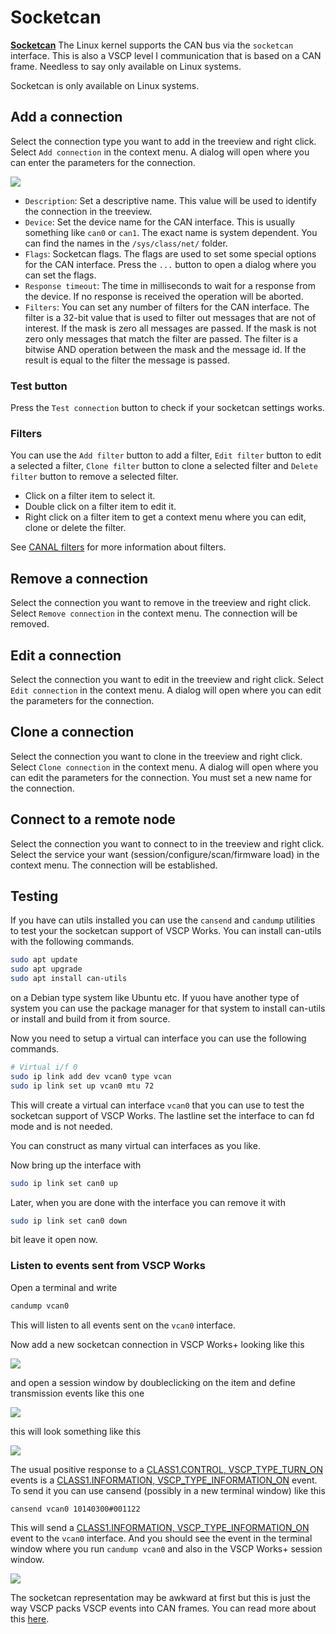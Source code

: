 # Socketcan

[**Socketcan**](https://grodansparadis.github.io/vscp-doc-spec/#/./vscp_over_can_can4vscp)  The Linux kernel supports the CAN bus via the `socketcan` interface. This is also a VSCP level I communication that is based on a CAN frame. Needless to say only available on Linux systems. 

Socketcan is only available on Linux systems.

## Add a connection

Select the connection type you want to add in the treeview and right click. Select `Add connection` in the context menu. A dialog will open where you can enter the parameters for the connection.

![](./images/add_connection_socketcan.png)

 - `Description`: Set a descriptive name. This value will be used to identify the connection in the treeview.
 - `Device`: Set the device name for the CAN interface. This is usually something like `can0` or `can1`. The exact name is system dependent. You can find the names in the `/sys/class/net/` folder.
 - `Flags`: Socketcan flags. The flags are used to set some special options for the CAN interface.  Press the `...` button to open a dialog where you can set the flags.
 - `Response timeout`: The time in milliseconds to wait for a response from the device. If no response is received the operation will be aborted.
  - `Filters`: You can set any number of filters for the CAN interface. The filter is a 32-bit value that is used to filter out messages that are not of interest. If the mask is zero all messages are passed. If the mask is not zero only messages that match the filter are passed. The filter is a bitwise AND operation between the mask and the message id. If the result is equal to the filter the message is passed.

### Test button
Press the `Test connection` button to check if your socketcan settings works.

### Filters
You can use the `Add filter` button to add a filter, `Edit filter` button to edit a selected a filter, `Clone filter` button to clone a selected filter and `Delete filter` button to remove a selected filter.

- Click on a filter item to select it.
- Double click on a filter item to edit it.
- Right click on a filter item to get a context menu where you can edit, clone or delete the filter.

See [CANAL filters](connections.md) for more information about filters.

## Remove a connection

Select the connection you want to remove in the treeview and right click. Select `Remove connection` in the context menu. The connection will be removed.

## Edit a connection

Select the connection you want to edit in the treeview and right click. Select `Edit connection` in the context menu. A dialog will open where you can edit the parameters for the connection.

## Clone a connection

Select the connection you want to clone in the treeview and right click. Select `Clone connection` in the context menu. A dialog will open where you can edit the parameters for the connection. You must set a new name for the connection.

## Connect to a remote node

Select the connection you want to connect to in the treeview and right click. Select the service your want (session/configure/scan/firmware load) in the context menu. The connection will be established.

## Testing

If you have can utils installed you can use the `cansend` and `candump` utilities to test your the socketcan support of VSCP Works. You can install can-utils with the following commands.

```bash
sudo apt update
sudo apt upgrade
sudo apt install can-utils
```

on a Debian type system like Ubuntu etc. If yuou have another type of system you can use the package manager for that system to install can-utils or install and build from it from source.

Now you need to setup a virtual can interface you can use the following commands.

```bash
# Virtual i/f 0
sudo ip link add dev vcan0 type vcan
sudo ip link set up vcan0 mtu 72
```
This will create a virtual can interface `vcan0` that you can use to test the socketcan support of VSCP Works. The lastline set the interface to can fd mode and is not needed.

You can construct as many virtual can interfaces as you like.

Now bring up the interface with

```bash
sudo ip link set can0 up
```

Later, when you are done with the interface you can remove it with

```bash
sudo ip link set can0 down
``` 

bit leave it open now.

### Listen to events sent from VSCP Works

Open a terminal and write

```bash
candump vcan0
``` 

This will listen to all events sent on the `vcan0` interface.

Now add a new socketcan connection in VSCP Works+ looking like this

![](./images/socketcan_test_vcan0.png)

and open a session window by doubleclicking on the item and define transmission events like this one

![](./images/socketcan_test_vcan0_send_turnon.png)

this will look something like this

![](./images/socketcan_test_vcan0_tx_turnon.png)

The usual positive response to a [CLASS1.CONTROL, VSCP_TYPE_TURN_ON](https://grodansparadis.github.io/vscp-doc-spec/#/./class1.control?id=type5) events is a [CLASS1.INFORMATION, VSCP_TYPE_INFORMATION_ON](https://grodansparadis.github.io/vscp-doc-spec/#/./class1.information?id=type3) event. To send it you can use cansend (possibly in a new terminal window) like this

```bash
cansend vcan0 10140300#001122
```

This will send a [CLASS1.INFORMATION, VSCP_TYPE_INFORMATION_ON](https://grodansparadis.github.io/vscp-doc-spec/#/./class1.information?id=type3) event to the `vcan0` interface. And you should see the event in the terminal window where you run `candump vcan0` and also in the VSCP Works+ session window.

![](./images/socketcan_test_vcan0_response.png)

The socketcan representation may be awkward at first but this is just the way VSCP packs VSCP events into CAN frames. You can read more about this [here](https://grodansparadis.github.io/vscp-doc-spec/#/./vscp_over_can_can4vscp).


